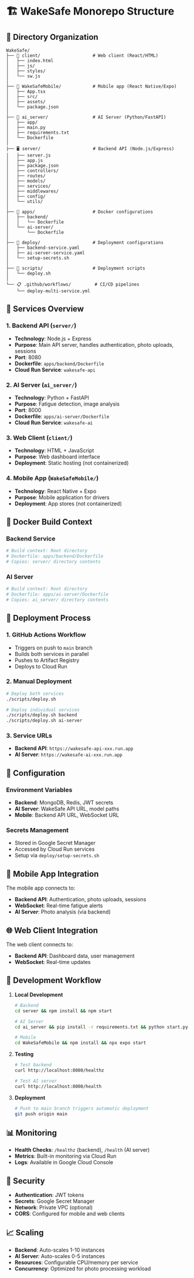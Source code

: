 # 🏗️ WakeSafe Monorepo Structure

## 📁 Directory Organization

```
WakeSafe/
├── 📱 client/                    # Web client (React/HTML)
│   ├── index.html
│   ├── js/
│   ├── styles/
│   └── sw.js
│
├── 📱 WakeSafeMobile/            # Mobile app (React Native/Expo)
│   ├── App.tsx
│   ├── src/
│   ├── assets/
│   └── package.json
│
├── 🤖 ai_server/                 # AI Server (Python/FastAPI)
│   ├── app/
│   ├── main.py
│   ├── requirements.txt
│   └── Dockerfile
│
├── 🖥️ server/                    # Backend API (Node.js/Express)
│   ├── server.js
│   ├── app.js
│   ├── package.json
│   ├── controllers/
│   ├── routes/
│   ├── models/
│   ├── services/
│   ├── middlewares/
│   ├── config/
│   └── utils/
│
├── 🐳 apps/                      # Docker configurations
│   ├── backend/
│   │   └── Dockerfile
│   └── ai-server/
│       └── Dockerfile
│
├── 🚀 deploy/                    # Deployment configurations
│   ├── backend-service.yaml
│   ├── ai-server-service.yaml
│   └── setup-secrets.sh
│
├── 📜 scripts/                   # Deployment scripts
│   └── deploy.sh
│
└── 📋 .github/workflows/         # CI/CD pipelines
    └── deploy-multi-service.yml
```

## 🎯 Services Overview

### 1. **Backend API** (`server/`)
- **Technology**: Node.js + Express
- **Purpose**: Main API server, handles authentication, photo uploads, sessions
- **Port**: 8080
- **Dockerfile**: `apps/backend/Dockerfile`
- **Cloud Run Service**: `wakesafe-api`

### 2. **AI Server** (`ai_server/`)
- **Technology**: Python + FastAPI
- **Purpose**: Fatigue detection, image analysis
- **Port**: 8000
- **Dockerfile**: `apps/ai-server/Dockerfile`
- **Cloud Run Service**: `wakesafe-ai`

### 3. **Web Client** (`client/`)
- **Technology**: HTML + JavaScript
- **Purpose**: Web dashboard interface
- **Deployment**: Static hosting (not containerized)

### 4. **Mobile App** (`WakeSafeMobile/`)
- **Technology**: React Native + Expo
- **Purpose**: Mobile application for drivers
- **Deployment**: App stores (not containerized)

## 🐳 Docker Build Context

### Backend Service
```dockerfile
# Build context: Root directory
# Dockerfile: apps/backend/Dockerfile
# Copies: server/ directory contents
```

### AI Server
```dockerfile
# Build context: Root directory  
# Dockerfile: apps/ai-server/Dockerfile
# Copies: ai_server/ directory contents
```

## 🚀 Deployment Process

### 1. **GitHub Actions Workflow**
- Triggers on push to `main` branch
- Builds both services in parallel
- Pushes to Artifact Registry
- Deploys to Cloud Run

### 2. **Manual Deployment**
```bash
# Deploy both services
./scripts/deploy.sh

# Deploy individual services
./scripts/deploy.sh backend
./scripts/deploy.sh ai-server
```

### 3. **Service URLs**
- **Backend API**: `https://wakesafe-api-xxx.run.app`
- **AI Server**: `https://wakesafe-ai-xxx.run.app`

## 🔧 Configuration

### Environment Variables
- **Backend**: MongoDB, Redis, JWT secrets
- **AI Server**: WakeSafe API URL, model paths
- **Mobile**: Backend API URL, WebSocket URL

### Secrets Management
- Stored in Google Secret Manager
- Accessed by Cloud Run services
- Setup via `deploy/setup-secrets.sh`

## 📱 Mobile App Integration

The mobile app connects to:
- **Backend API**: Authentication, photo uploads, sessions
- **WebSocket**: Real-time fatigue alerts
- **AI Server**: Photo analysis (via backend)

## 🌐 Web Client Integration

The web client connects to:
- **Backend API**: Dashboard data, user management
- **WebSocket**: Real-time updates

## 🔄 Development Workflow

1. **Local Development**
   ```bash
   # Backend
   cd server && npm install && npm start
   
   # AI Server
   cd ai_server && pip install -r requirements.txt && python start.py
   
   # Mobile
   cd WakeSafeMobile && npm install && npx expo start
   ```

2. **Testing**
   ```bash
   # Test backend
   curl http://localhost:8080/healthz
   
   # Test AI server
   curl http://localhost:8000/health
   ```

3. **Deployment**
   ```bash
   # Push to main branch triggers automatic deployment
   git push origin main
   ```

## 📊 Monitoring

- **Health Checks**: `/healthz` (backend), `/health` (AI server)
- **Metrics**: Built-in monitoring via Cloud Run
- **Logs**: Available in Google Cloud Console

## 🔐 Security

- **Authentication**: JWT tokens
- **Secrets**: Google Secret Manager
- **Network**: Private VPC (optional)
- **CORS**: Configured for mobile and web clients

## 📈 Scaling

- **Backend**: Auto-scales 1-10 instances
- **AI Server**: Auto-scales 0-5 instances
- **Resources**: Configurable CPU/memory per service
- **Concurrency**: Optimized for photo processing workload

